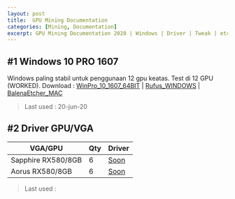 ```yaml
---
layout: post
title:  GPU Mining Documentation
categories: [Mining, Documentation]
excerpt: GPU Mining Documentation 2020 | Windows | Driver | Tweak | etc.
---
```


## #1 Windows 10 PRO 1607
Windows paling stabil untuk penggunaan 12 gpu keatas. Test di 12 GPU (WORKED).
Download : 
[WinPro_10_1607_64BIT](https://bit.ly/Win10ProV1607) | 
[Rufus_WINDOWS](https://rufus.ie/) | 
[BalenaEtcher_MAC](https://www.balena.io/etcher/)
> Last used : 20-jun-20

## #2 Driver GPU/VGA
|VGA/GPU               | Qty               | Driver              |
|--------------------- | --------------------- | ---------------------|
|Sapphire RX580/8GB | 6           | [Soon]()|
|Aorus RX580/8GB | 6 | [Soon]()|
> Last used : 